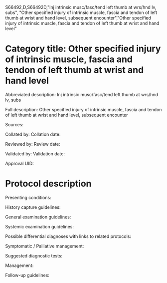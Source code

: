 S66492,D,S66492D,"Inj intrinsic musc/fasc/tend left thumb at wrs/hnd lv, subs", "Other specified injury of intrinsic muscle, fascia and tendon of left thumb at wrist and hand level, subsequent encounter","Other specified injury of intrinsic muscle, fascia and tendon of left thumb at wrist and hand level"
# Category title: Other specified injury of intrinsic muscle, fascia and tendon of left thumb at wrist and hand level

Abbreviated description: Inj intrinsic musc/fasc/tend left thumb at wrs/hnd lv, subs

Full description: Other specified injury of intrinsic muscle, fascia and tendon of left thumb at wrist and hand level, subsequent encounter

Sources:

Collated by:
Collation date:

Reviewed by:
Review date:

Validated by:
Validation date:

Approval UID:

# Protocol description

Presenting conditions:

History capture guidelines:

General examination guidelines:

Systemic examination guidelines:

Possible differential diagnoses with links to related protocols:

Symptomatic / Palliative management:

Suggested diagnostic tests:

Management:

Follow-up guidelines:
